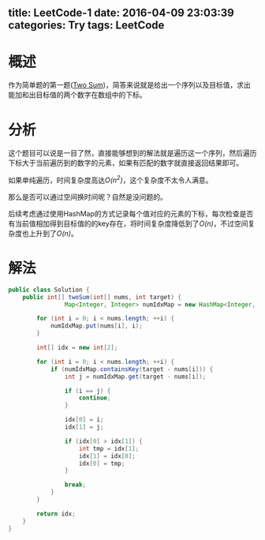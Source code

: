 title: LeetCode-1
date: 2016-04-09 23:03:39
categories: Try
tags: LeetCode
---

# 概述

作为简单题的第一题([Two Sum][1])，简答来说就是给出一个序列以及目标值，求出能加和出目标值的两个数字在数组中的下标。

<!-- more -->

# 分析

这个题目可以说是一目了然，直接能够想到的解法就是遍历这一个序列，然后遍历下标大于当前遍历到的数字的元素，如果有匹配的数字就直接返回结果即可。

如果单纯遍历，时间复杂度高达*O(n<sup>2</sup>)*，这个复杂度不太令人满意。

那么是否可以通过空间换时间呢？自然是没问题的。

后续考虑通过使用HashMap的方式记录每个值对应的元素的下标，每次检查是否有当前值相加得到目标值的的key存在，将时间复杂度降低到了*O(n)*，不过空间复杂度也上升到了*O(n)*。

# 解法

```java
public class Solution {
    public int[] twoSum(int[] nums, int target) {
                Map<Integer, Integer> numIdxMap = new HashMap<Integer, Integer>();

        for (int i = 0; i < nums.length; ++i) {
            numIdxMap.put(nums[i], i);
        }

        int[] idx = new int[2];

        for (int i = 0; i < nums.length; ++i) {
            if (numIdxMap.containsKey(target - nums[i])) {
                int j = numIdxMap.get(target - nums[i]);

                if (i == j) {
                    continue;
                }

                idx[0] = i;
                idx[1] = j;

                if (idx[0] > idx[1]) {
                    int tmp = idx[1];
                    idx[1] = idx[0];
                    idx[0] = tmp;
                }

                break;
            }
        }

        return idx;
    }
}
```

[1]: https://leetcode.com/problems/two-sum/


